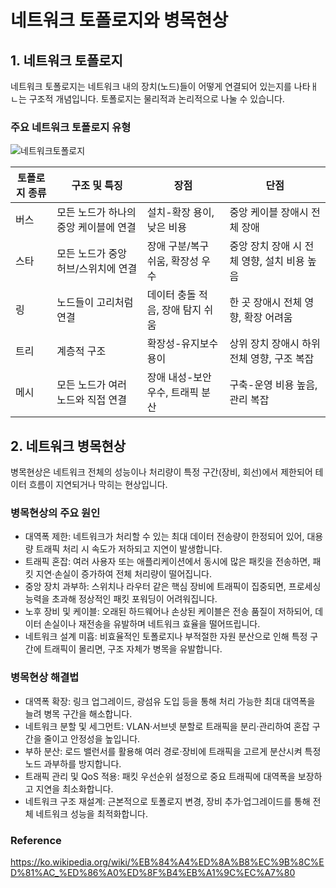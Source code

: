 # 네트워크 토폴로지와 병목현상

## 1. 네트워크 토폴로지

네트워크 토폴로지는 네트워크 내의 장치(노드)들이 어떻게 연결되어 있는지를 나타ㅐㄴ는 구조적 개념입니다.
토폴로지는 물리적과 논리적으로 나눌 수 있습니다.

### 주요 네트워크 토폴로지 유형

![네트워크토폴로지](https://upload.wikimedia.org/wikipedia/commons/9/96/NetworkTopologies.png)

| 토폴로지 종류   | 구조 및 특징               | 장점                  | 단점                         |
|-----------|-----------------------|---------------------|----------------------------|
| 버스        | 모든 노드가 하나의 중앙 케이블에 연결 | 설치-확장 용이, 낮은 비용     | 중앙 케이블 장애시 전체 장애           |
| 스타        | 모든 노드가 중앙 허브/스위치에 연결  | 장애 구분/복구 쉬움, 확장성 우수 | 중앙 장치 장애 시 전체 영향, 설치 비용 높음 |
| 링         | 노드들이 고리처럼 연결          | 데이터 충돌 적음, 장애 탐지 쉬움 | 한 곳 장애시 전체 영향, 확장 어려움      |
| 트리        | 계층적 구조                | 확장성-유지보수 용이         | 상위 장치 장애시 하위 전체 영향, 구조 복잡  |
| 메시        | 모든 노드가 여러 노드와 직접 연결   | 장애 내성-보안 우수, 트래픽 분산 | 구축-운영 비용 높음, 관리 복잡         |

## 2. 네트워크 병목현상

병목현상은 네트워크 전체의 성능이나 처리량이 특정 구간(장비, 회선)에서 제한되어 테이터 흐름이 지연되거나 막히는 현상입니다.

### 병목현상의 주요 원인

- 대역폭 제한: 네트워크가 처리할 수 있는 최대 데이터 전송량이 한정되어 있어, 대용량 트래픽 처리 시 속도가 저하되고 지연이 발생합니다.
- 트래픽 혼잡: 여러 사용자 또는 애플리케이션에서 동시에 많은 패킷을 전송하면, 패킷 지연·손실이 증가하여 전체 처리량이 떨어집니다.
- 중앙 장치 과부하: 스위치나 라우터 같은 핵심 장비에 트래픽이 집중되면, 프로세싱 능력을 초과해 정상적인 패킷 포워딩이 어려워집니다.
- 노후 장비 및 케이블: 오래된 하드웨어나 손상된 케이블은 전송 품질이 저하되어, 데이터 손실이나 재전송을 유발하며 네트워크 효율을 떨어뜨립니다.
- 네트워크 설계 미흡: 비효율적인 토폴로지나 부적절한 자원 분산으로 인해 특정 구간에 트래픽이 몰리면, 구조 자체가 병목을 유발합니다.

### 병목현상 해결법

- 대역폭 확장: 링크 업그레이드, 광섬유 도입 등을 통해 처리 가능한 최대 대역폭을 늘려 병목 구간을 해소합니다.
- 네트워크 분할 및 세그먼트: VLAN·서브넷 분할로 트래픽을 분리·관리하여 혼잡 구간을 줄이고 안정성을 높입니다.
- 부하 분산: 로드 밸런서를 활용해 여러 경로·장비에 트래픽을 고르게 분산시켜 특정 노드 과부하를 방지합니다.
- 트래픽 관리 및 QoS 적용: 패킷 우선순위 설정으로 중요 트래픽에 대역폭을 보장하고 지연을 최소화합니다.
- 네트워크 구조 재설계: 근본적으로 토폴로지 변경, 장비 추가·업그레이드를 통해 전체 네트워크 성능을 최적화합니다.

### Reference

https://ko.wikipedia.org/wiki/%EB%84%A4%ED%8A%B8%EC%9B%8C%ED%81%AC_%ED%86%A0%ED%8F%B4%EB%A1%9C%EC%A7%80
